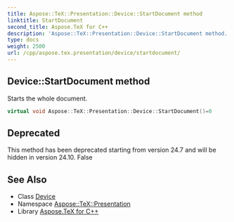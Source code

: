 ```yaml
---
title: Aspose::TeX::Presentation::Device::StartDocument method
linktitle: StartDocument
second_title: Aspose.TeX for C++
description: 'Aspose::TeX::Presentation::Device::StartDocument method. Starts the whole document in C++.'
type: docs
weight: 2500
url: /cpp/aspose.tex.presentation/device/startdocument/
---
```

## Device::StartDocument method


Starts the whole document.

```cpp
virtual void Aspose::TeX::Presentation::Device::StartDocument()=0
```


## Deprecated
This method has been deprecated starting from version 24.7 and will be hidden in version 24.10. False 

## See Also

* Class [Device](../)
* Namespace [Aspose::TeX::Presentation](../../)
* Library [Aspose.TeX for C++](../../../)
